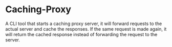 # Caching-Proxy
A CLI tool that starts a caching proxy server, it will forward requests to the actual server and cache the responses. If the same request is made again, it will return the cached response instead of forwarding the request to the server.
